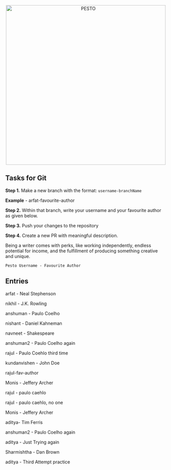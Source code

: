 <p align="center">
  <a href="https://pesto.tech/">
    <img alt="PESTO" src="https://www.pesto.tech/assets/pestoblack.svg" width="500">
  </a>
</p>

## Tasks for Git

**Step 1.** Make a new branch with the format: `username-branchName`

**Example** - arfat-favourite-author

**Step 2.** Within that branch, write your username and your favourite author as given below.

**Step 3.** Push your changes to the repository

**Step 4.** Create a new PR with meaningful description.

Being a writer comes with perks, like working independently, endless potential for income, and the fulfillment of producing something creative and unique.

 `Pesto Username - Favourite Author`

## Entries

arfat - Neal Stephenson

nikhil - J.K. Rowling

anshuman - Paulo Coelho

nishant - Daniel Kahneman

navneet - Shakespeare

anshuman2 - Paulo Coelho again

rajul - Paulo Coehlo third time

kundanvishen - John Doe

rajul-fav-author

Monis - Jeffery Archer

rajul - paulo caehlo

rajul - paulo caehlo, no one

Monis - Jeffery Archer

aditya- Tim Ferris

anshuman2 - Paulo Coelho again

aditya - Just Trying again

Sharmishtha - Dan Brown

aditya - Third Attempt practice
